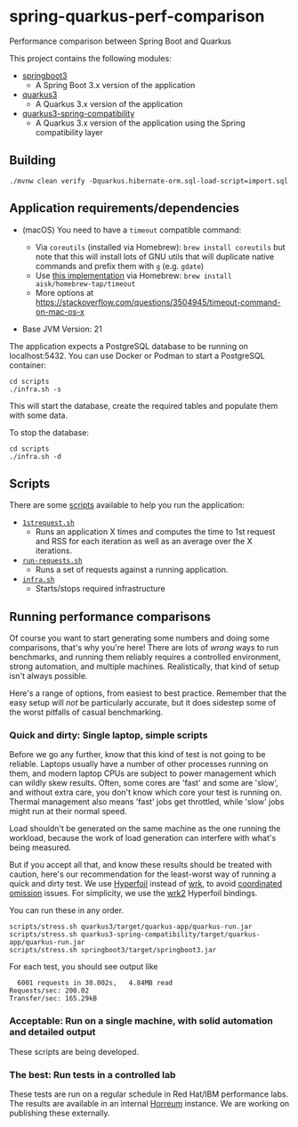 # spring-quarkus-perf-comparison
Performance comparison between Spring Boot and Quarkus

This project contains the following modules:
- [springboot3](springboot3)
    - A Spring Boot 3.x version of the application
- [quarkus3](quarkus3)
    - A Quarkus 3.x version of the application
- [quarkus3-spring-compatibility](quarkus3-spring-compatibility)
    - A Quarkus 3.x version of the application using the Spring compatibility layer
 
## Building

`./mvnw clean verify -Dquarkus.hibernate-orm.sql-load-script=import.sql`

## Application requirements/dependencies
             
- (macOS) You need to have a `timeout` compatible command:
  - Via `coreutils` (installed via Homebrew): `brew install coreutils` but note that this will install lots of GNU utils that will duplicate native commands and prefix them with `g` (e.g. `gdate`)
  - Use [this implementation](https://github.com/aisk/timeout) via Homebrew: `brew install aisk/homebrew-tap/timeout`
  - More options at https://stackoverflow.com/questions/3504945/timeout-command-on-mac-os-x

- Base JVM Version: 21

The application expects a PostgreSQL database to be running on localhost:5432. You can use Docker or Podman to start a PostgreSQL container:

```shell
cd scripts
./infra.sh -s
```

This will start the database, create the required tables and populate them with some data.

To stop the database:

```shell
cd scripts
./infra.sh -d
```

## Scripts

There are some [scripts](scripts) available to help you run the application:
- [`1strequest.sh`](scripts/1strequest.sh)
    - Runs an application X times and computes the time to 1st request and RSS for each iteration as well as an average over the X iterations.
- [`run-requests.sh`](scripts/run-requests.sh)
    - Runs a set of requests against a running application.
- [`infra.sh`](scripts/infra.sh)
    - Starts/stops required infrastructure 

## Running performance comparisons

Of course you want to start generating some numbers and doing some comparisons, that's why you're here! 
There are lots of *wrong* ways to run benchmarks, and running them reliably requires a controlled environment, strong automation, and multiple machines.
Realistically, that kind of setup isn't always possible. 

Here's a range of options, from easiest to best practice. 
Remember that the easy setup will *not* be particularly accurate, but it does sidestep some of the worst pitfalls of casual benchmarking.


### Quick and dirty: Single laptop, simple scripts

Before we go any further, know that this kind of test is not going to be reliable. 
Laptops usually have a number of other processes running on them, and modern laptop CPUs are subject to power management which can wildly skew results. 
Often, some cores are 'fast' and some are 'slow', and without extra care, you don't know which core your test is running on. 
Thermal management also means 'fast' jobs get throttled, while 'slow' jobs might run at their normal speed.

Load shouldn't be generated on the same machine as the one running the workload, because the work of load generation can interfere with what's being measured. 

But if you accept all that, and know these results should be treated with caution, here's our recommendation for the least-worst way of running a quick and dirty test. 
We use [Hyperfoil](https://hyperfoil.io/https://hyperfoil.io/) instead of [wrk](https://github.com/wg/wrk), to avoid [coordinated omission](https://redhatperf.github.io/post/coordinated-omission/) issues. For simplicity, we use the [wrk2](https://github.com/giltene/wrk2) Hyperfoil bindings. 

You can run these in any order. 

```shell
scripts/stress.sh quarkus3/target/quarkus-app/quarkus-run.jar
scripts/stress.sh quarkus3-spring-compatibility/target/quarkus-app/quarkus-run.jar
scripts/stress.sh springboot3/target/springboot3.jar
```

For each test, you should see output like 

```shell
  6001 requests in 30.002s,   4.84MB read
Requests/sec: 200.02
Transfer/sec: 165.29kB
```
### Acceptable: Run on a single machine, with solid automation and detailed output

These scripts are being developed.

### The best: Run tests in a controlled lab

These tests are run on a regular schedule in Red Hat/IBM performance labs.
The results are available in an internal [Horreum](https://github.com/Hyperfoil/Horreum) instance. 
We are working on publishing these externally.





